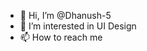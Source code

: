 - 👋 Hi, I’m @Dhanush-5
- 👀 I’m interested in UI Design
- 📫 How to reach me 

<!---
Dhanush-5/Dhanush-5 is a ✨ special ✨ repository because its `README.md` (this file) appears on your GitHub profile.
You can click the Preview link to take a look at your changes.
--->
